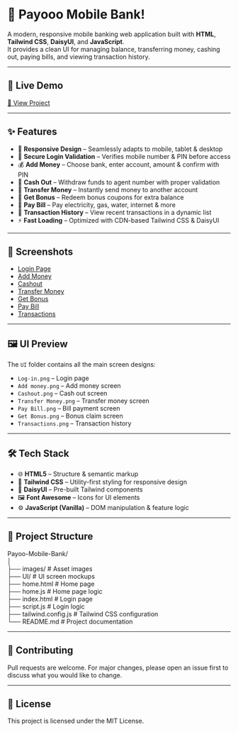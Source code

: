 # 📱 Payooo Mobile Bank!

A modern, responsive mobile banking web application built with **HTML**, **Tailwind CSS**, **DaisyUI**, and **JavaScript**.  
It provides a clean UI for managing balance, transferring money, cashing out, paying bills, and viewing transaction history.

---

## 🚀 Live Demo
[🔗 View Project](https://islamul-hoque.github.io/Payoo-Mobile-Bank/)

---

## ✨ Features
- 📱 **Responsive Design** – Seamlessly adapts to mobile, tablet & desktop  
- 🔐 **Secure Login Validation** – Verifies mobile number & PIN before access  
- 💰 **Add Money** – Choose bank, enter account, amount & confirm with PIN  
- 💸 **Cash Out** – Withdraw funds to agent number with proper validation  
- 🔄 **Transfer Money** – Instantly send money to another account  
- 🎁 **Get Bonus** – Redeem bonus coupons for extra balance  
- 🧾 **Pay Bill** – Pay electricity, gas, water, internet & more  
- 📜 **Transaction History** – View recent transactions in a dynamic list  
- ⚡ **Fast Loading** – Optimized with CDN-based Tailwind CSS & DaisyUI  

---

## 📸 Screenshots
- [Login Page](UI/Log-in.png)
- [Add Money](UI/Add-money.png)
- [Cashout](UI/Cashout.png)
- [Transfer Money](UI/Transfer-Money.png)
- [Get Bonus](UI/Get-Bonus.png)
- [Pay Bill](UI/Pay-Bill.png)
- [Transactions](UI/Transactions.png)

---

## 🖼 UI Preview
The `UI` folder contains all the main screen designs:
- `Log-in.png` – Login page  
- `Add money.png` – Add money screen  
- `Cashout.png` – Cash out screen  
- `Transfer Money.png` – Transfer money screen  
- `Pay Bill.png` – Bill payment screen  
- `Get Bonus.png` – Bonus claim screen  
- `Transactions.png` – Transaction history  

---

## 🛠 Tech Stack
- 🌐 **HTML5** – Structure & semantic markup  
- 🎨 **Tailwind CSS** – Utility-first styling for responsive design  
- 🧩 **DaisyUI** – Pre-built Tailwind components  
- 🖼 **Font Awesome** – Icons for UI elements  
- ⚙️ **JavaScript (Vanilla)** – DOM manipulation & feature logic  

---

## 📂 Project Structure
Payoo-Mobile-Bank/  
│  
├── images/            # Asset images  
├── UI/                # UI screen mockups  
├── home.html          # Home page  
├── home.js            # Home page logic  
├── index.html         # Login page  
├── script.js          # Login logic  
├── tailwind.config.js # Tailwind CSS configuration  
└── README.md          # Project documentation  

---

## 🤝 Contributing
Pull requests are welcome. For major changes, please open an issue first to discuss what you would like to change.

---

## 📜 License
This project is licensed under the MIT License.
